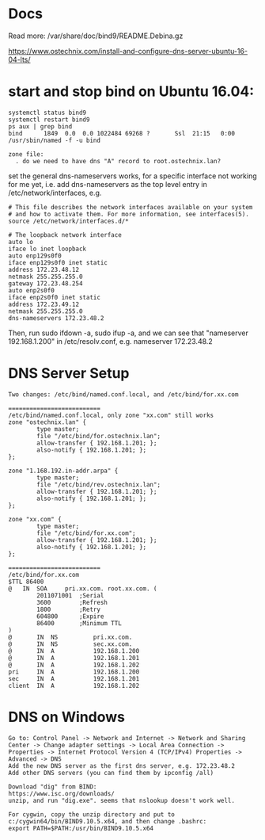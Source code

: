 # Docs
Read more: /var/share/doc/bind9/README.Debina.gz

https://www.ostechnix.com/install-and-configure-dns-server-ubuntu-16-04-lts/

# start and stop bind on Ubuntu 16.04:
```
systemctl status bind9
systemctl restart bind9
ps aux | grep bind
bind      1849  0.0  0.0 1022484 69268 ?       Ssl  21:15   0:00 /usr/sbin/named -f -u bind

zone file:
  . do we need to have dns "A" record to root.ostechnix.lan?
```

set the general dns-nameservers works,  for a specific interface not working for me yet, i.e. add dns-nameservers as the top level entry in /etc/network/interfaces, e.g.
 
```
# This file describes the network interfaces available on your system
# and how to activate them. For more information, see interfaces(5).
source /etc/network/interfaces.d/*

# The loopback network interface
auto lo
iface lo inet loopback
auto enp129s0f0
iface enp129s0f0 inet static
address 172.23.48.12
netmask 255.255.255.0
gateway 172.23.48.254
auto enp2s0f0
iface enp2s0f0 inet static
address 172.23.49.12
netmask 255.255.255.0
dns-nameservers 172.23.48.2
```

Then, run sudo ifdown -a, sudo ifup -a, and we can see that "nameserver 192.168.1.200" in /etc/resolv.conf, e.g.
nameserver 172.23.48.2

# DNS Server Setup
```
Two changes: /etc/bind/named.conf.local, and /etc/bind/for.xx.com

==========================
/etc/bind/named.conf.local, only zone "xx.com" still works
zone "ostechnix.lan" {
        type master;
        file "/etc/bind/for.ostechnix.lan";
        allow-transfer { 192.168.1.201; };
        also-notify { 192.168.1.201; };
};

zone "1.168.192.in-addr.arpa" {
        type master;
        file "/etc/bind/rev.ostechnix.lan";
        allow-transfer { 192.168.1.201; };
        also-notify { 192.168.1.201; };
};

zone "xx.com" {
        type master;
        file "/etc/bind/for.xx.com";
        allow-transfer { 192.168.1.201; };
        also-notify { 192.168.1.201; };
};

==========================
/etc/bind/for.xx.com
$TTL 86400
@   IN  SOA     pri.xx.com. root.xx.com. (
        2011071001  ;Serial
        3600        ;Refresh
        1800        ;Retry
        604800      ;Expire
        86400       ;Minimum TTL
)
@       IN  NS          pri.xx.com.
@       IN  NS          sec.xx.com.
@       IN  A           192.168.1.200
@       IN  A           192.168.1.201
@       IN  A           192.168.1.202
pri     IN  A           192.168.1.200
sec     IN  A           192.168.1.201
client  IN  A           192.168.1.202
```

# DNS on Windows 
```
Go to: Control Panel -> Network and Internet -> Network and Sharing Center -> Change adapter settings -> Local Area Connection -> Properties -> Internet Protocol Version 4 (TCP/IPv4) Properties -> Advanced -> DNS
Add the new DNS server as the first dns server, e.g. 172.23.48.2
Add other DNS servers (you can find them by ipconfig /all)

Download "dig" from BIND:
https://www.isc.org/downloads/
unzip, and run "dig.exe". seems that nslookup doesn't work well.

For cygwin, copy the unzip directory and put to c:/cygwin64/bin/BIND9.10.5.x64, and then change .bashrc:
export PATH=$PATH:/usr/bin/BIND9.10.5.x64
```

